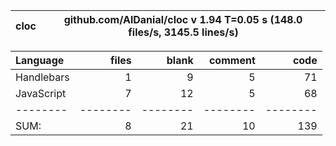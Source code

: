 cloc|github.com/AlDanial/cloc v 1.94  T=0.05 s (148.0 files/s, 3145.5 lines/s)
--- | ---

Language|files|blank|comment|code
:-------|-------:|-------:|-------:|-------:
Handlebars|1|9|5|71
JavaScript|7|12|5|68
--------|--------|--------|--------|--------
SUM:|8|21|10|139
